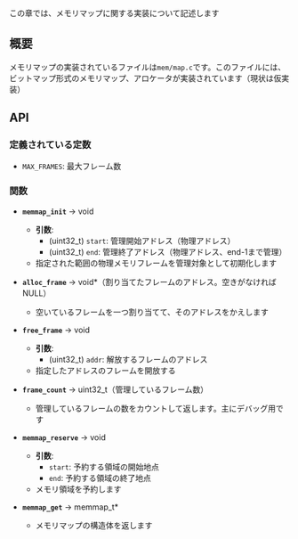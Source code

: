 この章では、メモリマップに関する実装について記述します

## 概要
メモリマップの実装されているファイルは`mem/map.c`です。このファイルには、ビットマップ形式のメモリマップ、アロケータが実装されています（現状は仮実装）

## API
### 定義されている定数
- `MAX_FRAMES`: 最大フレーム数

### 関数
- **`memmap_init`** -> void
  - **引数**:
    - (uint32_t) `start`: 管理開始アドレス（物理アドレス）
    - (uint32_t) `end`: 管理終了アドレス（物理アドレス、end-1まで管理）
  - 指定された範囲の物理メモリフレームを管理対象として初期化します

- **`alloc_frame`** -> void*（割り当てたフレームのアドレス。空きがなければNULL）
  - 空いているフレームを一つ割り当てて、そのアドレスをかえします

- **`free_frame`** -> void
  - **引数**:
    - (uint32_t) `addr`: 解放するフレームのアドレス
  - 指定したアドレスのフレームを開放する

- **`frame_count`** -> uint32_t（管理しているフレーム数）
  - 管理しているフレームの数をカウントして返します。主にデバッグ用です

- **`memmap_reserve`** -> void
  - **引数**:
    - `start`: 予約する領域の開始地点
    - `end`: 予約する領域の終了地点
  - メモリ領域を予約します
 
- **`memmap_get`** -> memmap_t*
  - メモリマップの構造体を返します
